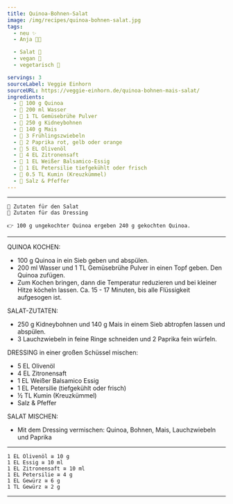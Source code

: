 ```yaml
---
title: Quinoa-Bohnen-Salat
image: /img/recipes/quinoa-bohnen-salat.jpg
tags:
  - neu ✨
  - Anja 👩‍🍳

  - Salat️ 🥗
  - vegan 🌱
  - vegetarisch 🌿

servings: 3
sourceLabel: Veggie Einhorn
sourceURL: https://veggie-einhorn.de/quinoa-bohnen-mais-salat/
ingredients:
  - 🥗 100 g Quinoa
  - 🥗 200 ml Wasser
  - 🥗 1 TL Gemüsebrühe Pulver
  - 🥗 250 g Kidneybohnen
  - 🥗 140 g Mais
  - 🥗 3 Frühlingszwiebeln
  - 🥗 2 Paprika rot, gelb oder orange
  - 🧂 5 EL Olivenöl
  - 🧂 4 EL Zitronensaft
  - 🧂 1 EL Weißer Balsamico-Essig
  - 🧂 1 EL Petersilie tiefgekühlt oder frisch
  - 🧂 0.5 TL Kumin (Kreuzkümmel)
  - 🧂 Salz & Pfeffer
---
```

***
    🥗 Zutaten für den Salat
    🧂 Zutaten für das Dressing

    👉 100 g ungekochter Quinoa ergeben 240 g gekochten Quinoa.
***
<p></p>

QUINOA KOCHEN:

  - 100 g Quinoa in ein Sieb geben und abspülen.
  - 200 ml Wasser und 1 TL Gemüsebrühe Pulver in einen Topf geben. Den Quinoa zufügen.
  - Zum Kochen bringen, dann die Temperatur reduzieren und bei kleiner Hitze köcheln lassen.
    Ca. 15 - 17 Minuten, bis alle Flüssigkeit aufgesogen ist.

<p></p>

SALAT-ZUTATEN:
  - 250 g Kidneybohnen und 140 g Mais in einem Sieb abtropfen lassen und abspülen.
  - 3 Lauchzwiebeln in feine Ringe schneiden und 2 Paprika fein würfeln.
<p></p>

DRESSING in einer großen Schüssel mischen:

  - 5 EL Olivenöl
  - 4 EL Zitronensaft
  - 1 EL Weißer Balsamico Essig
  - 1 EL Petersilie (tiefgekühlt oder frisch)
  - ½ TL Kumin (Kreuzkümmel)
  - Salz & Pfeffer
<p></p>

SALAT MISCHEN:
  - Mit dem Dressing vermischen:
      Quinoa, Bohnen, Mais, Lauchzwiebeln und Paprika

<p></p>

***
    1 EL Olivenöl ≅ 10 g
    1 EL Essig ≅ 10 ml
    1 EL Zitronensaft ≅ 10 ml
    1 EL Petersilie ≅ 4 g
    1 EL Gewürz ≅ 6 g
    1 TL Gewürz ≅ 2 g
***

